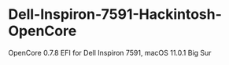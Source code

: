 # Dell-Inspiron-7591-Hackintosh-OpenCore
OpenCore 0.7.8 EFI for Dell Inspiron 7591, macOS 11.0.1 Big Sur
